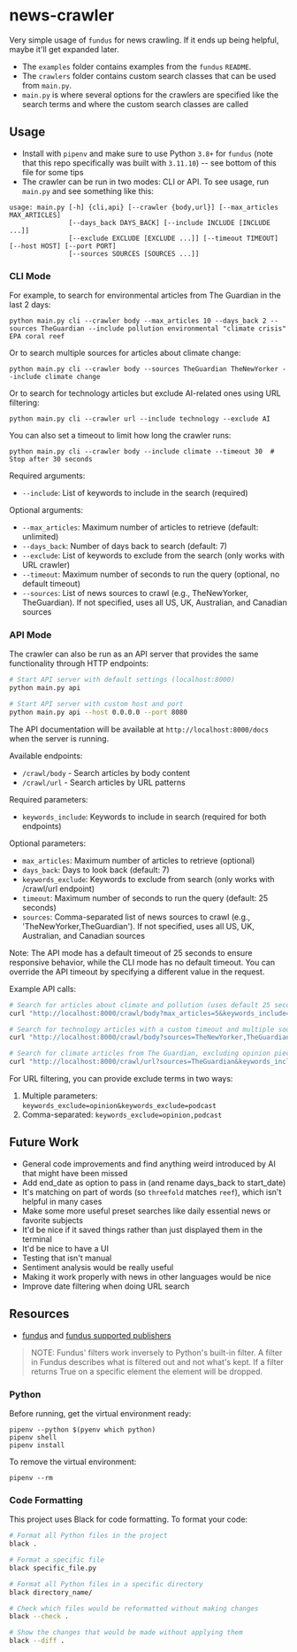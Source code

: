 # news-crawler

Very simple usage of `fundus` for news crawling. If it ends up being helpful, maybe it'll get expanded later.

- The `examples` folder contains examples from the `fundus` `README`.
- The `crawlers` folder contains custom search classes that can be used from `main.py`.
- `main.py` is where several options for the crawlers are specified like the search terms and where the custom search classes are called

## Usage
- Install with `pipenv` and make sure to use Python `3.8+` for `fundus` (note that this repo specifically was built with `3.11.10`) -- see bottom of this file for some tips
- The crawler can be run in two modes: CLI or API. To see usage, run `main.py` and see something like this:
```
usage: main.py [-h] {cli,api} [--crawler {body,url}] [--max_articles MAX_ARTICLES]
               [--days_back DAYS_BACK] [--include INCLUDE [INCLUDE ...]]
               [--exclude EXCLUDE [EXCLUDE ...]] [--timeout TIMEOUT] [--host HOST] [--port PORT]
               [--sources SOURCES [SOURCES ...]]
```

### CLI Mode
For example, to search for environmental articles from The Guardian in the last 2 days:
```
python main.py cli --crawler body --max_articles 10 --days_back 2 --sources TheGuardian --include pollution environmental "climate crisis" EPA coral reef
```

Or to search multiple sources for articles about climate change:
```
python main.py cli --crawler body --sources TheGuardian TheNewYorker --include climate change
```

Or to search for technology articles but exclude AI-related ones using URL filtering:
```
python main.py cli --crawler url --include technology --exclude AI
```

You can also set a timeout to limit how long the crawler runs:
```
python main.py cli --crawler body --include climate --timeout 30  # Stop after 30 seconds
```

Required arguments:
- `--include`: List of keywords to include in the search (required)

Optional arguments:
- `--max_articles`: Maximum number of articles to retrieve (default: unlimited)
- `--days_back`: Number of days back to search (default: 7)
- `--exclude`: List of keywords to exclude from the search (only works with URL crawler)
- `--timeout`: Maximum number of seconds to run the query (optional, no default timeout)
- `--sources`: List of news sources to crawl (e.g., TheNewYorker, TheGuardian). If not specified, uses all US, UK, Australian, and Canadian sources

### API Mode
The crawler can also be run as an API server that provides the same functionality through HTTP endpoints:

```bash
# Start API server with default settings (localhost:8000)
python main.py api

# Start API server with custom host and port
python main.py api --host 0.0.0.0 --port 8080
```

The API documentation will be available at `http://localhost:8000/docs` when the server is running.

Available endpoints:
- `/crawl/body` - Search articles by body content
- `/crawl/url` - Search articles by URL patterns

Required parameters:
- `keywords_include`: Keywords to include in search (required for both endpoints)

Optional parameters:
- `max_articles`: Maximum number of articles to retrieve (optional)
- `days_back`: Days to look back (default: 7)
- `keywords_exclude`: Keywords to exclude from search (only works with /crawl/url endpoint)
- `timeout`: Maximum number of seconds to run the query (default: 25 seconds)
- `sources`: Comma-separated list of news sources to crawl (e.g., 'TheNewYorker,TheGuardian'). If not specified, uses all US, UK, Australian, and Canadian sources

Note: The API mode has a default timeout of 25 seconds to ensure responsive behavior, while the CLI mode has no default timeout. You can override the API timeout by specifying a different value in the request.

Example API calls:
```bash
# Search for articles about climate and pollution (uses default 25 second timeout)
curl "http://localhost:8000/crawl/body?max_articles=5&keywords_include=climate&keywords_include=pollution"

# Search for technology articles with a custom timeout and multiple sources
curl "http://localhost:8000/crawl/body?sources=TheNewYorker,TheGuardian&keywords_include=technology&timeout=60"

# Search for climate articles from The Guardian, excluding opinion pieces (URL filtering)
curl "http://localhost:8000/crawl/url?sources=TheGuardian&keywords_include=climate&keywords_exclude=opinion"
```

For URL filtering, you can provide exclude terms in two ways:
1. Multiple parameters: `keywords_exclude=opinion&keywords_exclude=podcast`
2. Comma-separated: `keywords_exclude=opinion,podcast`

## Future Work
- General code improvements and find anything weird introduced by AI that might have been missed
- Add end_date as option to pass in (and rename days_back to start_date)
- It's matching on part of words (so `threefold` matches `reef`), which isn't helpful in many cases
- Make some more useful preset searches like daily essential news or favorite subjects
- It'd be nice if it saved things rather than just displayed them in the terminal
- It'd be nice to have a UI
- Testing that isn't manual
- Sentiment analysis would be really useful
- Making it work properly with news in other languages would be nice
- Improve date filtering when doing URL search

## Resources
- [fundus](https://github.com/flairNLP/fundus) and [fundus supported publishers](https://github.com/flairNLP/fundus/blob/master/docs/supported_publishers.md)

> NOTE: Fundus' filters work inversely to Python's built-in filter. A filter in Fundus describes what is filtered out and not what's kept. If a filter returns True on a specific element the element will be dropped.

### Python

Before running, get the virtual environment ready:
```
pipenv --python $(pyenv which python)
pipenv shell
pipenv install
```

To remove the virtual environment:
```
pipenv --rm
```

### Code Formatting
This project uses Black for code formatting. To format your code:

```bash
# Format all Python files in the project
black .

# Format a specific file
black specific_file.py

# Format all Python files in a specific directory
black directory_name/

# Check which files would be reformatted without making changes
black --check .

# Show the changes that would be made without applying them
black --diff .
```